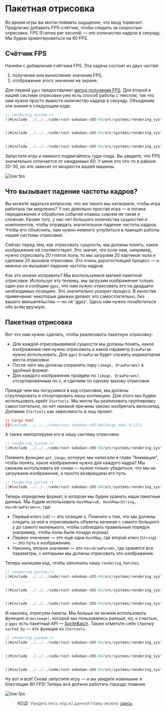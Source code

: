 # Пакетная отрисовка

Во время игры вы могли поймать ощущение, что ввод тормозит. Предлагаю добавить FPS-счётчик, чтобы следить за скоростью отрисовки. FPS (Frames per second) — это количество кадров в секунду. Мы будем ориентироваться на 60 FPS.

## Счётчик FPS

Начнём с добавления счётчика FPS. Эта задача состоит из двух частей:

1. получение или вычисление значения FPS,
2. отображение этого значения на экране.

Для первой `ggez` предоставляет [метод получения FPS](https://docs.rs/ggez/0.1.0/ggez/timer/fn.get_fps.html). Для второй в нашей системе отрисовки уже есть способ работы с текстом, так что нам нужно просто вывести количество кадров в секунду. Объединим эти знания в следующем коде:

```rust
// rendering_system.rs
{{#include ../../../code/rust-sokoban-c03-04/src/systems/rendering_system.rs:66}}
        ...

{{#include ../../../code/rust-sokoban-c03-04/src/systems/rendering_system.rs:114:118}}

        ...
{{#include ../../../code/rust-sokoban-c03-04/src/systems/rendering_system.rs:123}}
```

Запустите игру и немного подвигайтесь туда-сюда. Вы увидите, что FPS значительно отличается от ожидаемых 60. У меня это что-то в районе 20-30, но это зависит от мощности вашей машины.

![low fps](./images/low_fps.png)

## Что вызывает падение частоты кадров?

Вы можете задаться вопросом, что же такого мы натворили, чтобы игра работала так медленно? У нас довольно простая игра — и логика передвижения и обработки событий клавиш совсем не такая и сложная. Кроме того, у нас нет большого количества сущностей и компонентов, чтобы оправдать значительное падение частоты кадров. Чтобы его объяснить, нам нужно немного углубиться в принцип работы нашей системы отрисовки.

Сейчас перед тем, как отрисовать сущность, мы должны понять, какое изображение ей соответствует. Это значит, что если нам, например, нужно отрисовать 20 плиток пола, то мы загрузим 20 картинок пола и сделаем 20 вызовов отрисовки. Это очень дорогостоящий процесс — и именно он вызывает падение частоты кадров.

Как это можно исправить? Мы воспользуемся магией пакетной отрисовки. Используя эту технику, мы загрузим изображение только один раз и сообщим `ggez`, что нам нужно отрисовать его на двадцати необходимых позициях. Это значительно ускорит процесс. В качестве примечания: некоторые движки делают это самостоятельно, без вашего вмешательства — но не 'ggez'. Здесь нам нужно позаботиться обо всём вручную.

## Пакетная отрисовка

Вот что нам нужно сделать, чтобы реализовать пакетную отрисовку:

- Для каждой отрисовываемой сущности мы должны понять, какое изображение нам нужно отрисовать и какой параметр `DrawParam` нужно использовать. Для `ggez` `DrawParam` будет служить индикатором места отрисовки.
- После чего мы должны сохранить пару `(image, DrawParams)` в удобный формат.
- Для каждого изображения пройдём по `(image, DrawParams)`, отсортированным по z, и сделаем по одному вызову отрисовки

Прежде чем мы погрузимся в код отрисовки, мы должны сгруппировать и отсортировать нашу коллекцию. Для этого мы будем использовать крейт `Itertools`. Мы могли бы реализовать группировку самостоятельно, но нет никакой причины заново изобретать велосипед. Добавим `Itertools` как зависимость в наш проект.

```toml
// Cargo.toml
{{#include ../../../code/rust-sokoban-c03-04/Cargo.toml:9:12}}
```

А также импортируем его в нашу систему отрисовки.

```rust
// rendering_system.rs
{{#include ../../../code/rust-sokoban-c03-04/src/systems/rendering_system.rs:11}}
```

Помните функцию `get_image`, которую мы написали в главе "Анимация", чтобы понять, какое изображение нужно для каждого кадра? Мы сможем использовать её снова — нужно только убедиться, что мы не загружаем изображение, а просто возвращаем его путь.

```rust
// rendering_system.rs
{{#include ../../../code/rust-sokoban-c03-04/src/systems/rendering_system.rs:36:53}}
```

Теперь определим формат, в котором мы будем хранить наши пакетные данные. Мы будем использовать `HashMap<u8, HashMap<String, Vec<DrawParam>>>`, где:

- Первый ключ (`u8`) — это позиция z. Помните о том, что мы должны следить за ней и отрисовывать объекты начиная с самого большого z до самого маленького, чтобы соблюдать правильный порядок (например, чтобы полы были позади игрока).
- Первое значение — это ещё одна `HashMap`, где второй ключ (`String`) — это путь к изображению.
- Наконец, второе значение — это `Vec<DrawParam>`, где хранятся все параметры, с которыми мы должны отрисовать это изображение.

Теперь напишем код, чтобы заполнить нашу `rendering_batches`.

```rust
// rendering_system.rs
{{#include ../../../code/rust-sokoban-c03-04/src/systems/rendering_system.rs:66}}
        ...

{{#include ../../../code/rust-sokoban-c03-04/src/systems/rendering_system.rs:72:94}}

        ...
{{#include ../../../code/rust-sokoban-c03-04/src/systems/rendering_system.rs:123}}
```

И наконец, отрисуем пакеты. Мы больше не можем использовать функцию `draw(image)`, которой мы пользовались раньше, но, к счастью, у `ggez` есть пакетный API — [SpriteBatch](https://docs.rs/ggez/0.5.1/ggez/graphics/spritebatch/struct.SpriteBatch.html). Также отметьте себе строчку `sorted_by` — это функция из `Itertools`.

```rust
// rendering_system.rs
{{#include ../../../code/rust-sokoban-c03-04/src/systems/rendering_system.rs:66}}
        ...

{{#include ../../../code/rust-sokoban-c03-04/src/systems/rendering_system.rs:96:112}}

        ...
{{#include ../../../code/rust-sokoban-c03-04/src/systems/rendering_system.rs:123}}
```

Ну вот и всё! Снова запустите игру — и вы увидите новенькие и блестящие 60 FPS! Теперь всё должно работать гораздо плавнее.

![low fps](./images/high_fps.png)

> ***КОД:*** Увидеть весь код из данной главы можно [здесь](https://github.com/iolivia/rust-sokoban/tree/master/code/rust-sokoban-c03-04).
